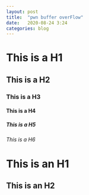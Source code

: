 ```yaml
---
layout: post
title:  "pwn buffer overFlow"
date:   2020-08-24 3:24
categories: blog
---
```


# This is a H1
## This is a H2
### This is a H3
#### This is a H4
##### This is a H5
###### This is a H6

This is an H1
=============

This is an H2
-------------